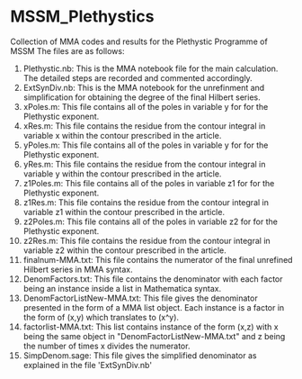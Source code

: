 # MSSM_Plethystics
Collection of MMA codes and results for the Plethystic Programme of MSSM
The files are as follows:
1. Plethystic.nb: This is the MMA notebook file for the main calculation. The detailed steps are recorded and commented accordingly.
2. ExtSynDiv.nb: This is the MMA notebook for the unrefinment and simplification for obtaining the degree of the final Hilbert series.
3. xPoles.m: This file contains all of the poles in variable y for for the Plethystic exponent.
4. xRes.m: This file contains the residue from the contour integral in variable x within the contour prescribed in the article.
5. yPoles.m: This file contains all of the poles in variable y for for the Plethystic exponent.
6. yRes.m: This file contains the residue from the contour integral in variable y within the contour prescribed in the article.
7. z1Poles.m: This file contains all of the poles in variable z1 for for the Plethystic exponent.
8. z1Res.m: This file contains the residue from the contour integral in variable z1 within the contour prescribed in the article.
9. z2Poles.m: This file contains all of the poles in variable z2 for for the Plethystic exponent.
10. z2Res.m: This file contains the residue from the contour integral in variable z2 within the contour prescribed in the article.
11. finalnum-MMA.txt: This file contains the numerator of the final unrefined Hilbert series in MMA syntax.
12. DenomFactors.txt: This file contains the denominator with each factor being an instance inside a list in Mathematica syntax.
13. DenomFactorListNew-MMA.txt: This file gives the denominator presented in the form of a MMA list object. Each instance is a factor in the form of (x,y) which translates to (x^y).
14. factorlist-MMA.txt: This list contains instance of the form (x,z) with x being the same object in "DenomFactorListNew-MMA.txt" and z being the number of times x divides the numerator.
15. SimpDenom.sage: This file gives the simplified denominator as explained in the file 'ExtSynDiv.nb'
